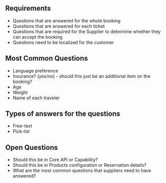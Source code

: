 ## Requirements
* Questions that are answered for the whole booking
* Questions that are answered for each ticket
* Questions that are required for the Supplier to determine whether they can accept the booking
* Questions need to be localized for the customer


## Most Common Questions
* Language preference
* Insurance? (yes/no) - should this just be an additional item on the booking?
* Age
* Weight
* Name of each traveler

## Types of answers for the questions
* Free-text
* Pick-list

## Open Questions
* Should this be in Core API or Capability?
* Should this be in Products configuration or Reservation details?
* What are the most common questions that suppliers need to have answered?
